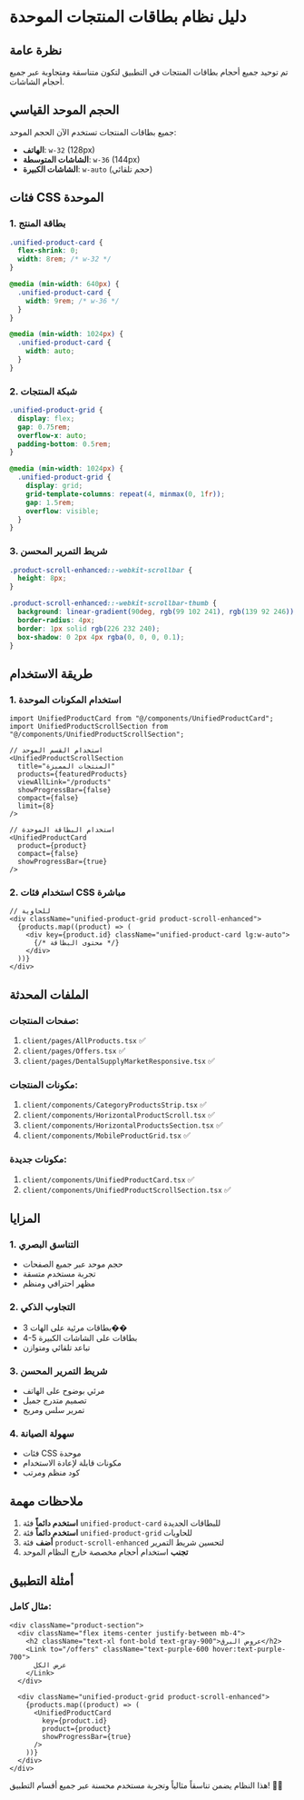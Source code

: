 # دليل نظام بطاقات المنتجات الموحدة

## نظرة عامة

تم توحيد جميع أحجام بطاقات المنتجات في التطبيق لتكون متناسقة ومتجاوبة عبر جميع أحجام الشاشات.

## الحجم الموحد القياسي

جميع بطاقات المنتجات تستخدم الآن الحجم الموحد:

- **الهاتف**: `w-32` (128px)
- **الشاشات المتوسطة**: `w-36` (144px)
- **الشاشات الكبيرة**: `w-auto` (حجم تلقائي)

## فئات CSS الموحدة

### 1. بطاقة المنتج

```css
.unified-product-card {
  flex-shrink: 0;
  width: 8rem; /* w-32 */
}

@media (min-width: 640px) {
  .unified-product-card {
    width: 9rem; /* w-36 */
  }
}

@media (min-width: 1024px) {
  .unified-product-card {
    width: auto;
  }
}
```

### 2. شبكة المنتجات

```css
.unified-product-grid {
  display: flex;
  gap: 0.75rem;
  overflow-x: auto;
  padding-bottom: 0.5rem;
}

@media (min-width: 1024px) {
  .unified-product-grid {
    display: grid;
    grid-template-columns: repeat(4, minmax(0, 1fr));
    gap: 1.5rem;
    overflow: visible;
  }
}
```

### 3. شريط التمرير المحسن

```css
.product-scroll-enhanced::-webkit-scrollbar {
  height: 8px;
}

.product-scroll-enhanced::-webkit-scrollbar-thumb {
  background: linear-gradient(90deg, rgb(99 102 241), rgb(139 92 246));
  border-radius: 4px;
  border: 1px solid rgb(226 232 240);
  box-shadow: 0 2px 4px rgba(0, 0, 0, 0.1);
}
```

## طريقة الاستخدام

### 1. استخدام المكونات الموحدة

```tsx
import UnifiedProductCard from "@/components/UnifiedProductCard";
import UnifiedProductScrollSection from "@/components/UnifiedProductScrollSection";

// استخدام القسم الموحد
<UnifiedProductScrollSection
  title="المنتجات المميزة"
  products={featuredProducts}
  viewAllLink="/products"
  showProgressBar={false}
  compact={false}
  limit={8}
/>

// استخدام البطاقة الموحدة
<UnifiedProductCard
  product={product}
  compact={false}
  showProgressBar={true}
/>
```

### 2. استخدام فئات CSS مباشرة

```tsx
// للحاوية
<div className="unified-product-grid product-scroll-enhanced">
  {products.map((product) => (
    <div key={product.id} className="unified-product-card lg:w-auto">
      {/* محتوى البطاقة */}
    </div>
  ))}
</div>
```

## الملفات المحدثة

### صفحات المنتجات:

1. `client/pages/AllProducts.tsx` ✅
2. `client/pages/Offers.tsx` ✅
3. `client/pages/DentalSupplyMarketResponsive.tsx` ✅

### مكونات المنتجات:

1. `client/components/CategoryProductsStrip.tsx` ✅
2. `client/components/HorizontalProductScroll.tsx` ✅
3. `client/components/HorizontalProductsSection.tsx` ✅
4. `client/components/MobileProductGrid.tsx` ✅

### مكونات جديدة:

1. `client/components/UnifiedProductCard.tsx` ✅
2. `client/components/UnifiedProductScrollSection.tsx` ✅

## المزايا

### 1. التناسق البصري

- حجم موحد عبر جميع الصفحات
- تجربة مستخدم متسقة
- مظهر احترافي ومنظم

### 2. التجاوب الذكي

- 3 بطاقات مرئية على الهات��
- 4-5 بطاقات على الشاشات الكبيرة
- تباعد تلقائي ومتوازن

### 3. شريط التمرير المحسن

- مرئي بوضوح على الهاتف
- تصميم متدرج جميل
- تمرير سلس ومريح

### 4. سهولة الصيانة

- فئات CSS موحدة
- مكونات قابلة لإعادة الاستخدام
- كود منظم ومرتب

## ملاحظات مهمة

1. **استخدم دائماً** فئة `unified-product-card` للبطاقات الجديدة
2. **استخدم دائماً** فئة `unified-product-grid` للحاويات
3. **أضف** فئة `product-scroll-enhanced` لتحسين شريط التمرير
4. **تجنب** استخدام أحجام مخصصة خارج النظام الموحد

## أمثلة التطبيق

### مثال كامل:

```tsx
<div className="product-section">
  <div className="flex items-center justify-between mb-4">
    <h2 className="text-xl font-bold text-gray-900">عروض البرق</h2>
    <Link to="/offers" className="text-purple-600 hover:text-purple-700">
      عرض الكل
    </Link>
  </div>

  <div className="unified-product-grid product-scroll-enhanced">
    {products.map((product) => (
      <UnifiedProductCard
        key={product.id}
        product={product}
        showProgressBar={true}
      />
    ))}
  </div>
</div>
```

هذا النظام يضمن تناسقاً مثالياً وتجربة مستخدم محسنة عبر جميع أقسام التطبيق! 🎯✨

